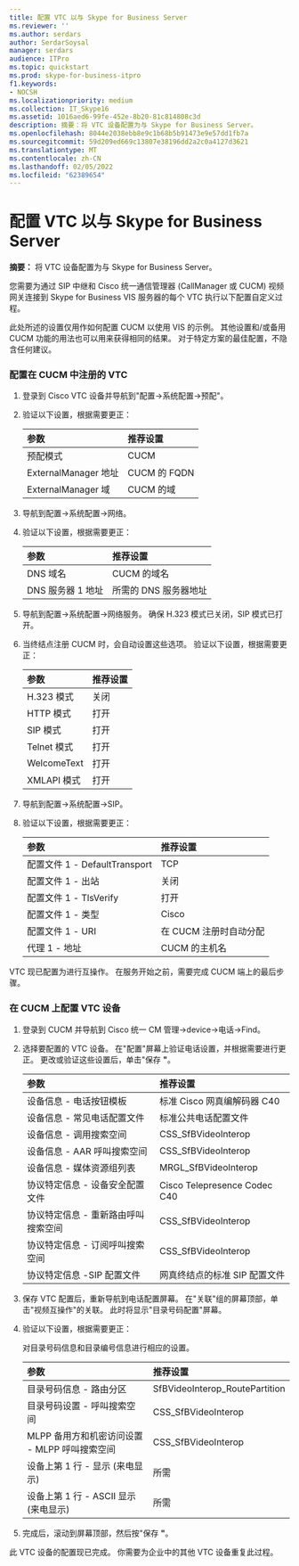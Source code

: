 ```yaml
---
title: 配置 VTC 以与 Skype for Business Server
ms.reviewer: ''
ms.author: serdars
author: SerdarSoysal
manager: serdars
audience: ITPro
ms.topic: quickstart
ms.prod: skype-for-business-itpro
f1.keywords:
- NOCSH
ms.localizationpriority: medium
ms.collection: IT_Skype16
ms.assetid: 1016aed6-99fe-452e-8b20-81c814808c3d
description: 摘要：将 VTC 设备配置为与 Skype for Business Server。
ms.openlocfilehash: 8044e2038ebb8e9c1b68b5b91473e9e57dd1fb7a
ms.sourcegitcommit: 59d209ed669c13807e38196dd2a2c0a4127d3621
ms.translationtype: MT
ms.contentlocale: zh-CN
ms.lasthandoff: 02/05/2022
ms.locfileid: "62389654"
---
```

# <a name="configure-a-vtc-for-interoperation-with-skype-for-business-server"></a>配置 VTC 以与 Skype for Business Server
 
**摘要：** 将 VTC 设备配置为与 Skype for Business Server。
  
您需要为通过 SIP 中继和 Cisco 统一通信管理器 (CallManager 或 CUCM) 视频网关连接到 Skype for Business VIS 服务器的每个 VTC 执行以下配置自定义过程。
  
此处所述的设置仅用作如何配置 CUCM 以使用 VIS 的示例。 其他设置和/或备用 CUCM 功能的用法也可以用来获得相同的结果。 对于特定方案的最佳配置，不隐含任何建议。
  
### <a name="configure-a-vtc-registered-with-cucm"></a>配置在 CUCM 中注册的 VTC

1. 登录到 Cisco VTC 设备并导航到"配置-\>系统配置-\>预配"。
    
2. 验证以下设置，根据需要更正： 
    
   |**参数**|**推荐设置**|
   |:-----|:-----|
   |预配模式  <br/> | CUCM <br/> |
   |ExternalManager 地址  <br/> | CUCM 的 FQDN <br/> |
   | ExternalManager 域 <br/> |CUCM 的域  <br/> |
   
3. 导航到配置-\>系统配置-\>网络。
    
4. 验证以下设置，根据需要更正： 
    
   |**参数**|**推荐设置**|
   |:-----|:-----|
   |DNS 域名  <br/> | CUCM 的域名 <br/> |
   |DNS 服务器 1 地址  <br/> | 所需的 DNS 服务器地址 <br/> |
   
5. 导航到配置-\>系统配置-\>网络服务。 确保 H.323 模式已关闭，SIP 模式已打开。 
    
6. 当终结点注册 CUCM 时，会自动设置这些选项。 验证以下设置，根据需要更正： 
    
   |**参数**|**推荐设置**|
   |:-----|:-----|
   |H.323 模式  <br/> | 关闭 <br/> |
   |HTTP 模式  <br/> | 打开 <br/> |
   | SIP 模式 <br/> | 打开 <br/> |
   |Telnet 模式  <br/> | 打开 <br/> |
   |WelcomeText  <br/> | 打开 <br/> |
   |XMLAPI 模式  <br/> | 打开 <br/> |
   
7. 导航到配置-\>系统配置-\>SIP。
    
8. 验证以下设置，根据需要更正： 
    
   |**参数**|**推荐设置**|
   |:-----|:-----|
   |配置文件 1 - DefaultTransport  <br/> | TCP <br/> |
   |配置文件 1 - 出站  <br/> | 关闭 <br/> |
   |配置文件 1 - TlsVerify  <br/> | 打开 <br/> |
   |配置文件 1 - 类型  <br/> | Cisco <br/> |
   |配置文件 1 - URI  <br/> | 在 CUCM 注册时自动分配 <br/> |
   |代理 1 - 地址  <br/> |CUCM 的主机名  <br/> |
   
VTC 现已配置为进行互操作。 在服务开始之前，需要完成 CUCM 端上的最后步骤。
### <a name="configure-vtc-devices-on-cucm"></a>在 CUCM 上配置 VTC 设备

1. 登录到 CUCM 并导航到 Cisco 统一 CM 管理-\>device-\>电话-\>Find。 
    
2. 选择要配置的 VTC 设备。 在"配置"屏幕上验证电话设置，并根据需要进行更正。 更改或验证这些设置后，单击"保存 **"**。
    
   |**参数**|**推荐设置**|
   |:-----|:-----|
   |设备信息 - 电话按钮模板  <br/> | 标准 Cisco 网真编解码器 C40 <br/> |
   |设备信息 - 常见电话配置文件  <br/> | 标准公共电话配置文件 <br/> |
   |设备信息 - 调用搜索空间  <br/> | CSS_SfBVideoInterop <br/> |
   |设备信息 - AAR 呼叫搜索空间  <br/> | CSS_SfBVideoInterop <br/> |
   |设备信息 - 媒体资源组列表  <br/> | MRGL_SfBVideoInterop <br/> |
   |协议特定信息 - 设备安全配置文件  <br/> | Cisco Telepresence Codec C40 <br/> |
   |协议特定信息 - 重新路由呼叫搜索空间  <br/> | CSS_SfBVideoInterop <br/> |
   |协议特定信息 - 订阅呼叫搜索空间  <br/> | CSS_SfBVideoInterop <br/> |
   |协议特定信息 -SIP 配置文件  <br/> | 网真终结点的标准 SIP 配置文件 <br/> |
   
3. 保存 VTC 配置后，重新导航到电话配置屏幕。 在"关联"组的屏幕顶部，单击"视频互操作"的关联。 此时将显示"目录号码配置"屏幕。 
    
4. 验证以下设置，根据需要更正： 
    
    对目录号码信息和目录编号信息进行相应的设置。
    
   |**参数**|**推荐设置**|
   |:-----|:-----|
   | 目录号码信息 - 路由分区 <br/> | SfBVideoInterop_RoutePartition <br/> |
   |目录号码设置 - 呼叫搜索空间  <br/> | CSS_SfBVideoInterop <br/> |
   |MLPP 备用方和机密访问设置 - MLPP 呼叫搜索空间  <br/> | CSS_SfBVideoInterop <br/> |
   |设备上第 1 行 - 显示 (来电显示)   <br/> | 所需 <br/> |
   |设备上第 1 行 - ASCII 显示 (来电显示)   <br/> | 所需 <br/> |
   
5. 完成后，滚动到屏幕顶部，然后按"保存 **"**。 
    
此 VTC 设备的配置现已完成。 你需要为企业中的其他 VTC 设备重复此过程。

